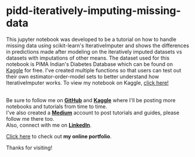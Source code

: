# pidd-iteratively-imputing-missing-data
This jupyter notebook was developed to be a tutorial on how to handle missing data using scikit-learn's IterativeImputer and shows the differences in predictions made after modeling on the iteratively imputed datasets vs datasets with imputations of other means.
The dataset used for this notebook is PIMA Indian's Diabetes Database which can be found on [Kaggle](https://www.kaggle.com/uciml/pima-indians-diabetes-database) for free. 
I've created multiple functions so that users can test out their own estimator-order-model sets to better understand how IterativeImputer works.
To view my notebook on Kaggle, [click here!](https://www.kaggle.com/gifarihoque/pidd-missing-data-ml-iterimputer-tut-86)<br><br>



Be sure to follow me on <b>[GitHub](https://github.com/Gifari)</b> and <b>[Kaggle](https://www.kaggle.com/gifarihoque)</b> where I'll be posting more notebooks and tutorials from time to time.<br>
I've also created a <b>[Medium](https://gifari.medium.com/)</b> account to post tutorials and guides, please follow me there too.<br>
Also, connect with me on <b>[LinkedIn](https://www.linkedin.com/in/gifari/)</b>.<br>

[Click here](https://gifari.github.io/) to check out <b>my online portfolio</b>.<br>

Thanks for visiting!

